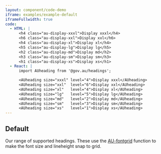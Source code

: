 ```yaml
---
layout: component/code-demo
iframe: examples/example-default
iframeFullwidth: true
code:
  - HTML: |
      <h4 class="au-display-xxxl">Display xxxl</h4>
      <h6 class="au-display-xxl">Display xxl</h6>
      <h4 class="au-display-xl">Display xl</h4>
      <h5 class="au-display-lg">Display lg</h5>
      <h2 class="au-display-md">Display md</h2>
      <h3 class="au-display-sm">Display sm</h3>
      <h1 class="au-display-xs">Display xs</h1>
  - React: |
      import AUheading from '@gov.au/headings';

      <AUheading size="xxxl" level="4">Display xxxl</AUheading>
      <AUheading size="xxl"  level="6">Display xxl</AUheading>
      <AUheading size="xl"   level="4">Display xl</AUheading>
      <AUheading size="lg"   level="5">Display lg</AUheading>
      <AUheading size="md"   level="2">Display md</AUheading>
      <AUheading size="sm"   level="3">Display sm</AUheading>
      <AUheading size="xs"   level="1">Display xs</AUheading>
---
```

## Default

Our range of supported headings. These use the <a href="http://localhost:8080/components/core/#typography">AU-fontgrid</a> function to make the font size and lineheight snap to grid.
